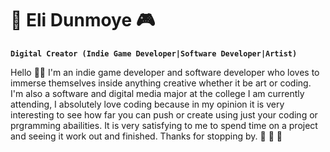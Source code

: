 # 👾 Eli Dunmoye 🎮

**`Digital Creator (Indie Game Developer|Software Developer|Artist)`**

Hello 🖐🏾
I'm an indie game developer and software developer who loves to immerse themselves inside anything creative whether it be art or coding. I'm also a software and digital media major at the college I am currently attending, I absolutely love coding because in my opinion it is very interesting to see how far you can push or create using just your coding or prgramming abailities. It is very satisfying to me to spend time on a project and seeing it work out and finished.
Thanks for stopping by. 🍂
🍃 💭
